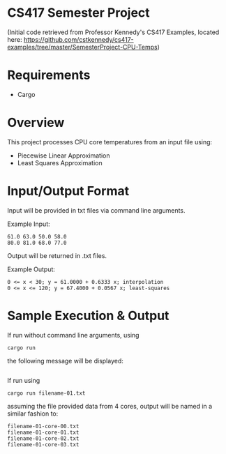 # CS417 Semester Project
(Initial code retrieved from Professor Kennedy's CS417 Examples, located here: https://github.com/cstkennedy/cs417-examples/tree/master/SemesterProject-CPU-Temps)
 
# Requirements

 * Cargo

# Overview

This project processes CPU core temperatures from an input file using:
 * Piecewise Linear Approximation
 * Least Squares Approximation


# Input/Output Format

 Input will be provided in txt files via command line arguments.

 Example Input:

```
61.0 63.0 50.0 58.0
80.0 81.0 68.0 77.0
```

Output will be returned in .txt files.

Example Output:

```
0 <= x < 30; y = 61.0000 + 0.6333 x; interpolation
0 <= x <= 120; y = 67.4000 + 0.0567 x; least-squares
```
# Sample Execution & Output

If run without command line arguments, using 

```
cargo run
```

the following message will be displayed:

```

```

If run using

```
cargo run filename-01.txt
```

assuming the file provided data from 4 cores, output will be named in a similar fashion to:

```
filename-01-core-00.txt
filename-01-core-01.txt
filename-01-core-02.txt
filename-01-core-03.txt
```
